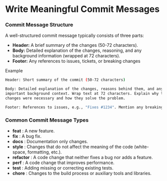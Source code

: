 # Write Meaningful Commit Messages

### Commit Message Structure

A well-structured commit message typically consists of three parts:
* **Header:** A brief summary of the changes (50-72 characters).
* **Body:** Detailed explanation of the changes, reasoning, and any background information (wrapped at 72 characters).
* **Footer:** Any references to issues, tickets, or breaking changes

Example

```sh
Header: Short summary of the commit (50-72 characters)

Body: Detailed explanation of the changes, reasons behind them, and any
important background context. Wrap text at 72 characters. Explain why the
changes were necessary and how they solve the problem.

Footer: References to issues, e.g., "Fixes #1234". Mention any breaking changes.
```

### Common Commit Message Types

* **feat** : A new feature.
* **fix** : A bug fix.
* **docs** : Documentation only changes.
* **style** : Changes that do not affect the meaning of the code (white-space, formatting, etc.).
* **refactor** : A code change that neither fixes a bug nor adds a feature.
* **perf** : A code change that improves performance.
* **test** : Adding missing or correcting existing tests.
* **chore** : Changes to the build process or auxiliary tools and libraries.
